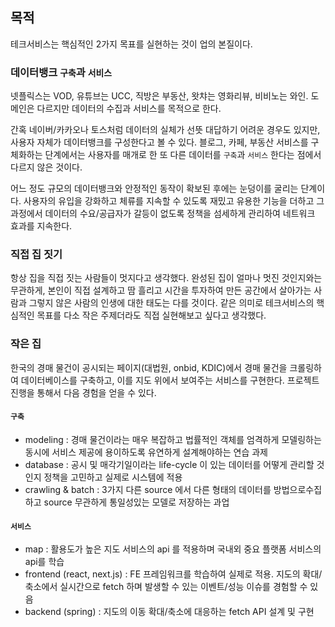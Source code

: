 ## 목적

테크서비스는 핵심적인 2가지 목표를 실현하는 것이 업의 본질이다.

### 데이터뱅크 `구축`과 `서비스`

넷플릭스는 VOD, 유튜브는 UCC, 직방은 부동산, 왓챠는 영화리뷰, 비비노는 와인. 도메인은 다르지만 데이터의 수집과 서비스를 목적으로 한다.

간혹 네이버/카카오나 토스처럼 데이터의 실체가 선뜻 대답하기 어려운 경우도 있지만, 사용자 자체가 데이터뱅크를 구성한다고 볼 수 있다. 블로그, 카페, 부동산 서비스를 구체화하는 단계에서는 사용자를 매개로 한 또 다른 데이터를 `구축`과 `서비스` 한다는 점에서 다르지 않은 것이다.

어느 정도 규모의 데이터뱅크와 안정적인 동작이 확보된 후에는 눈덩이를 굴리는 단계이다. 사용자의 유입을 강화하고 체류를 지속할 수 있도록 재밌고 유용한 기능을 더하고 그 과정에서 데이터의 수요/공급자가 갈등이 없도록 정책을 섬세하게 관리하여 네트워크 효과를 지속한다.

### 직접 집 짓기

항상 집을 직접 짓는 사람들이 멋지다고 생각했다.
완성된 집이 얼마나 멋진 것인지와는 무관하게, 본인이 직접 설계하고 땀 흘리고 시간을 투자하여 만든 공간에서 살아가는 사람과 그렇지 않은 사람의 인생에 대한 태도는 다를 것이다.
같은 의미로 테크서비스의 핵심적인 목표를 다소 작은 주제더라도 직접 실현해보고 싶다고 생각했다.

### 작은 집

한국의 경매 물건이 공시되는 페이지(대법원, onbid, KDIC)에서 경매 물건을 크롤링하여 데이터베이스를 구축하고, 이를 지도 위에서 보여주는 서비스를 구현한다. 프로젝트 진행을 통해서 다음 경험을 얻을 수 있다.

#### `구축`
  - modeling : 경매 물건이라는 매우 복잡하고 법률적인 객체를 엄격하게 모델링하는 동시에 서비스 제공에 용이하도록 유연하게 설계해야하는 연습 과제
  - database : 공시 및 매각기일이라는 life-cycle 이 있는 데이터를 어떻게 관리할 것인지 정책을 고민하고 실제로 시스템에 적용
  - crawling & batch : 3가지 다른 source 에서 다른 형태의 데이터를 방법으로수집하고 source 무관하게 통일성있는 모델로 저장하는 과업
#### `서비스` 
  - map : 활용도가 높은 지도 서비스의 api 를 적용하며 국내외 중요 플랫폼 서비스의 api를 학습
  - frontend (react, next.js) : FE 프레임워크를 학습하여 실제로 적용. 지도의 확대/축소에서 실시간으로 fetch 하며 발생할 수 있는 이벤트/성능 이슈를 경험할 수 있음
  - backend (spring) : 지도의 이동 확대/축소에 대응하는 fetch API 설계 및 구현
